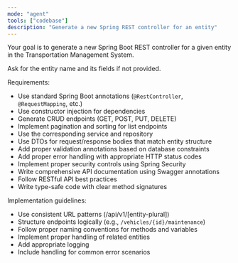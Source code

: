 ```yaml
---
mode: "agent"
tools: ["codebase"]
description: "Generate a new Spring REST controller for an entity"
---
```


Your goal is to generate a new Spring Boot REST controller for a given entity in the Transportation Management System.

Ask for the entity name and its fields if not provided.

Requirements:

- Use standard Spring Boot annotations (`@RestController`, `@RequestMapping`, etc.)
- Use constructor injection for dependencies
- Generate CRUD endpoints (GET, POST, PUT, DELETE)
- Implement pagination and sorting for list endpoints
- Use the corresponding service and repository
- Use DTOs for request/response bodies that match entity structure
- Add proper validation annotations based on database constraints
- Add proper error handling with appropriate HTTP status codes
- Implement proper security controls using Spring Security
- Write comprehensive API documentation using Swagger annotations
- Follow RESTful API best practices
- Write type-safe code with clear method signatures

Implementation guidelines:

- Use consistent URL patterns (/api/v1/[entity-plural])
- Structure endpoints logically (e.g., `/vehicles/{id}/maintenance`)
- Follow proper naming conventions for methods and variables
- Implement proper handling of related entities
- Add appropriate logging
- Include handling for common error scenarios
